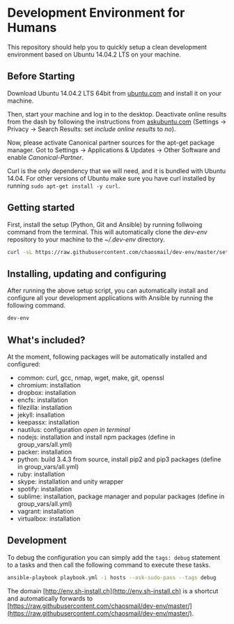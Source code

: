 # Development Environment for Humans

This repository should help you to quickly setup a clean development environment based on Ubuntu 14.04.2 LTS on your machine.

## Before Starting

Download Ubuntu 14.04.2 LTS 64bit from [ubuntu.com](http://www.ubuntu.com/download/desktop) and install it on your machine.

Then, start your machine and log in to the desktop. Deactivate online results from the dash by following the instructions from [askubuntu.com](http://askubuntu.com/questions/192269/how-can-i-remove-amazon-search-results-from-the-dash-or-disable-the-feature) (Settings -> Privacy -> Search Results: set *include online results* to *no*).

Now, please activate Canonical partner sources for the apt-get package manager. Got to Settings -> Applications & Updates -> Other Software and enable *Canonical-Partner*.

Curl is the only dependency that we will need, and it is bundled with Ubuntu 14.04. For other versions of Ubuntu make sure you have curl installed by running ```sudo apt-get install -y curl```.

## Getting started

First, install the setup (Python, Git and Ansible) by running follwoing command from the terminal. This will automatically clone the *dev-env* repository to your machine to the *~/.dev-env* directory.

```bash
curl -sL https://raw.githubusercontent.com/chaosmail/dev-env/master/setup.sh | bash -
```

## Installing, updating and configuring

After running the above setup script, you can automatically install and configure all your development applications with Ansible by running the following command.

```bash
dev-env
```

## What's included?

At the moment, following packages will be automatically installed and configured:

* common: curl, gcc, nmap, wget, make, git, openssl
* chromium: installation
* dropbox: installation
* encfs: installation
* filezilla: installation
* jekyll: insallation
* keepassx: installation
* nautilus: configuration *open in terminal*
* nodejs: installation and install npm packages (define in group_vars/all.yml)
* packer: installation
* python: build 3.4.3 from source, install pip2 and pip3 packages (define in group_vars/all.yml)
* ruby: installation
* skype: installation and unity wrapper
* spotify: installation
* sublime: installation, package manager and popular packages (define in group_vars/all.yml)
* vagrant: installation
* virtualbox: installation

## Development

To debug the configuration you can simply add the ```tags: debug``` statement to a tasks and then call the following command to execute these tasks.

```bash
ansible-playbook playbook.yml -i hosts --ask-sudo-pass --tags debug
```

The domain [http://env.sh-install.ch](http://env.sh-install.ch) is a shortcut and automatically forwards to [https://raw.githubusercontent.com/chaosmail/dev-env/master/](https://raw.githubusercontent.com/chaosmail/dev-env/master/).
